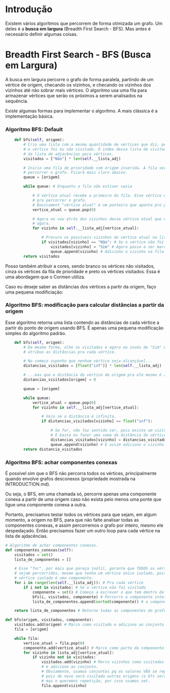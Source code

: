 # Introdução

Existem vários algoritmos que percorrem de forma otimizada um grafo. Um deles é a **busca em largura** (Breadth First Search - BFS). Mas antes é necessário definir algumas coisas.

# Breadth First Search - BFS (Busca em Largura)

A busca em largura percorre o grafo de forma paralela, partindo de um vértice de origem, checando os vizinhos, e checando os vizinhos dos vizinhos até não sobrar mais vértices. O algoritmo usa uma fila para armazenar vértices que serão os próximos a serem analisados na sequẽncia.

Existe algumas formas para implementar o algoritmo. A mais clássica é a implementação básica.

### Algoritmo BFS: Default

```python
    def bfs(self, origem):
        # Crio uma lista com a mesma quantidade de vértices que diz, pelo index, se
        # o vértice foi ou não visitado. O index dessa lista de visitados é o mesmo
        # da lista de adjacências para vértices.
        visitados = ["Não"] * len(self.__lista_adj)

        # Inicio uma fila de prioridade com origem inserida. A fila serve para 
        # percorrer o grafo. Ficará mais claro abaixo.
        queue = [origem]

        while queue: # Enquanto a fila não estiver vazia

            # O vértice atual recebe o primeiro da fila. Esse vértice é usado
            # pra percorrer o grafo. 
            # Basicament "vértice atual" é um ponteiro que aponta pro primeiro da fila.
            vertice_atual = queue.pop(0)

            # Agora eu vou atrás dos vizinhos desse vértice atual que estou apontando
            # agora.
            for vizinho in self.__lista_adj[vertice_atual]:

                # Procuro os possíveis vizinhos do vértice atual na lista de adj.
                if visitados[vizinho] == "Não": # Se o vértice não foi visitado
                    visitados[vizinho] = "Sim" # Agora passa a ser marcado como sendo.
                    queue.append(vizinho) # Adiciono o vizinho na fila para depois ver os vizinhos do vizinho.
        return visitados
```

Posso também atribuir a cores, sendo branco os vértices não visitados, cinza os vértices da fila de prioridade e preto os vértices visitados. Essa é uma abordagem que o Cormen utiliza.

Caso eu deseje saber as distâncias dos vértices a partir da origem, faço uma pequena modificiação:

### Algoritmo BFS: modificação para calcular distâncias a partir da origem

Esse algoritmo retorna uma lista contendo as distâncias de cada vértice a partir do ponto de origem usando BFS. É apenas uma pequena modificação simples do algoritmo padrão.

```python
    def bfs(self, origem):
        # Da mesma forma, olho os visitados e agora ao invés de "Sim" e "Não,
        # atribuo as distâncias pra cada vértice.

        # No começo suponho que nenhum vértice seja alcançável...
        distancias_visitados = [float("inf")] * len(self.__lista_adj)

        # ...mas que a distância do vértice de origem pra ele mesmo é zero.
        distancias_visitados[origem] = 0

        queue = [origem]

        while queue:
            vertice_atual = queue.pop(0)
            for vizinho in self.__lista_adj[vertice_atual]:

                # Vejo se a distância é infinita. 
                if distancias_visitados[vizinho] == float("inf"):

                    # Se for, não faz sentido ser, pois existe um vizinho, ou seja, uma distância.
                    # E basta eu fazer uma soma da distância do vértice que estou agora em relação à origem com mais um vizinho (+1)
                    distancias_visitados[vizinho] = distancias_visitados[vertice_atual] + 1
                    queue.append(vizinho) # E assim adiciono o vizinho na fila para depois ver os vizinhos do vizinho.
        return distancia_visitados
```

### Algoritmo BFS: achar componentes conexas

É possível sim que o BFS não percorra todos os vértices, principalmente quando envolve grafos desconexos (propriedade mostrada na INTRODUCTION.md).

Ou seja, o BFS, em uma chamada só, percorre apenas uma componente conexa a partir de uma origem caso não exista pelo menos uma ponte que ligue uma componente conexa a outra.

Portanto, precisamos testar todos os vértices para que sejam, em algum momento, a origem no BFS, para que não falte analisar todas as componentes conexas, e assim percorremos o grafo por inteiro, mesmo ele despedaçado. Então precisamos fazer um outro loop para cada vértice na lista de ajdacências.

```python
# Algoritmo de achar componentes conexas.
def componentes_conexas(self):
    visitados = set()
    lista_de_componentes = []

    # Esse "for", por mais que pareça inútil, garante que TODOS os vértices 
    # sejam percorridos, mesmo que tenha um vértice único isolado, pois um 
    # vértice isolado é uma componente.
    for i in range(len(self.__lista_adj)): # Pra cada vértice
        if i not in visitados: # Se o vértice não foi visitado
            componente = set() # Começo a escrever o que tem dentro da componente conexa partindo do zero.
            bfs(i, visitados, componente) # Percorro a componente inteira. Componente e visitados são passados por referência em python (listas e sets).
            lista_de_componentes.append(sorted(componente)) # a componente agora está completa.

    return lista_de_componentes # Retorno todas as componentes do grafo.

def bfs(origem, visitados, componente):
    visitados.add(origem) # Marco como visitado e adiciono ao conjunto
    fila = [origem]

    while fila:
        vertice_atual = fila.pop(0)
        componente.add(vertice_atual) # Marco como parte da componente conexa o primeiro e subsequentes vértices
        for vizinho in lista_adj[vertice_atual]:
            if vizinho not in visitados:
                visitados.add(vizinho) # Marco vizinhos como visitados (para prevenir iterações futuras desnecessárias)
                # e adiciono ao conjunto.
                # Obviamente, usamos conjuntos pq os valores VÃO se repetir, 
                # pois de novo será visitada outras origens (o bfs será executado n vezes), 
                # mas n queremos repetição, por isso usamos set.
                fila.append(vizinho)
```
